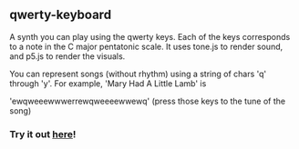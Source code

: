 ## qwerty-keyboard

A synth you can play using the qwerty keys.
Each of the keys corresponds to a note in the C major pentatonic scale.
It uses tone.js to render sound, and p5.js to render the visuals.

You can represent songs (without rhythm) using a string of chars 'q' through 'y'. 
For example, 'Mary Had A Little Lamb' is

'ewqweeewwwerrewqweeeewwewq' 
(press those keys to the tune of the song)

### Try it out [here](http://ichen2.github.io/qwerty-keyboard/index.html)!